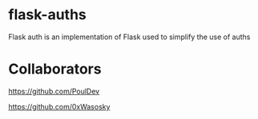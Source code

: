 # flask-auths
Flask auth is an implementation of Flask used to simplify the use of auths


# Collaborators
https://github.com/PoulDev

https://github.com/0xWasosky
